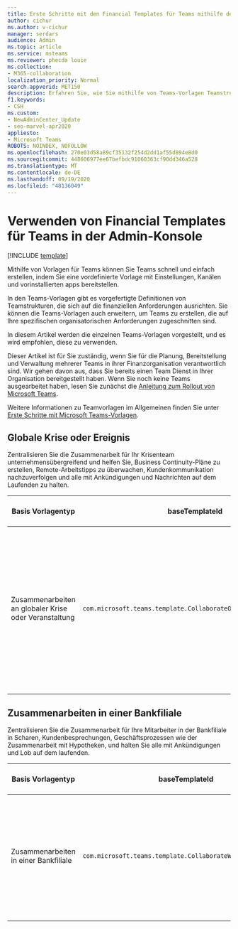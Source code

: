```yaml
---
title: Erste Schritte mit den Financial Templates für Teams mithilfe der Admin-Konsole
author: cichur
ms.author: v-cichur
manager: serdars
audience: Admin
ms.topic: article
ms.service: msteams
ms.reviewer: phecda louie
ms.collection:
- M365-collaboration
localization_priority: Normal
search.appverid: MET150
description: Erfahren Sie, wie Sie mithilfe von Teams-Vorlagen Teamstrukturen erstellen, die für finanzielle Anforderungen entwickelt wurden, indem Sie mithilfe der Verwaltungskonsole vordefinierte Einstellungen, Kanäle und vorinstallierte apps bereitstellen.
f1.keywords:
- CSH
ms.custom:
- NewAdminCenter_Update
- seo-marvel-apr2020
appliesto:
- Microsoft Teams
ROBOTS: NOINDEX, NOFOLLOW
ms.openlocfilehash: 270e03d58a89cf35132f254d2dd1af55d894e8d0
ms.sourcegitcommit: 448606977ee67befbdc91060363cf90dd346a528
ms.translationtype: MT
ms.contentlocale: de-DE
ms.lasthandoff: 09/19/2020
ms.locfileid: "48136049"
---
```

# <a name="use-teams-financial-templates-in-the-admin-console"></a>Verwenden von Financial Templates für Teams in der Admin-Konsole

[!INCLUDE [template](includes/preview-feature.md)]

Mithilfe von Vorlagen für Teams können Sie Teams schnell und einfach erstellen, indem Sie eine vordefinierte Vorlage mit Einstellungen, Kanälen und vorinstallierten apps bereitstellen.

In den Teams-Vorlagen gibt es vorgefertigte Definitionen von Teamstrukturen, die sich auf die finanziellen Anforderungen ausrichten. Sie können die Teams-Vorlagen auch erweitern, um Teams zu erstellen, die auf Ihre spezifischen organisatorischen Anforderungen zugeschnitten sind.

In diesem Artikel werden die einzelnen Teams-Vorlagen vorgestellt, und es wird empfohlen, diese zu verwenden.

Dieser Artikel ist für Sie zuständig, wenn Sie für die Planung, Bereitstellung und Verwaltung mehrerer Teams in ihrer Finanzorganisation verantwortlich sind. Wir gehen davon aus, dass Sie bereits einen Team Dienst in Ihrer Organisation bereitgestellt haben. Wenn Sie noch keine Teams ausgearbeitet haben, lesen Sie zunächst die [Anleitung zum Rollout von Microsoft Teams](How-to-roll-out-teams.md).

Weitere Informationen zu Teamvorlagen im Allgemeinen finden Sie unter [Erste Schritte mit Microsoft Teams-Vorlagen](get-started-with-teams-templates-in-the-admin-console.md).

## <a name="global-crisis-or-event"></a>Globale Krise oder Ereignis

Zentralisieren Sie die Zusammenarbeit für Ihr Krisenteam unternehmensübergreifend und helfen Sie, Business Continuity-Pläne zu erstellen, Remote-Arbeitstipps zu überwachen, Kundenkommunikation nachzuverfolgen und alle mit Ankündigungen und Nachrichten auf dem Laufenden zu halten.

| Basis Vorlagentyp|baseTemplateId | Eigenschaften, die mit dieser Basisvorlage geliefert werden |
| ------------------|-- |----------------------------------------------------- |
| Zusammenarbeiten an globaler Krise oder Veranstaltung|`com.microsoft.teams.template.CollaborateOnAGlobalCrisisOrEvent` |Kanäle <ul><li>Allgemein<li>Ankündigungen</li><li>Welt Nachrichten</li><li>Business Continuity</li><li>Remote arbeiten</li><li>Interne Comms</li><li>Externe Comms</li><li>Kundenreklamationen</li><li>Kudos</li><li>Executive-Update</li></ul>Apps <ul><li>Lob</li><li>Wiki-</li><li>Website</li></ul>|
||||

## <a name="collaborate-within-a-bank-branch"></a>Zusammenarbeiten in einer Bankfiliale

Zentralisieren Sie die Zusammenarbeit für Ihre Mitarbeiter in der Bankfiliale in Scharen, Kundenbesprechungen, Geschäftsprozessen wie der Zusammenarbeit mit Hypotheken, und halten Sie alle mit Ankündigungen und Lob auf dem laufenden.

| Basis Vorlagentyp |baseTemplateId| Eigenschaften, die mit dieser Basisvorlage geliefert werden |
| ------------------ |--|----------------------------------------------------- |
|Zusammenarbeiten in einer Bankfiliale|`com.microsoft.teams.template.CollaborateWithinABankBranch` |Kanäle <ul><li>Allgemein<li>Ankündigungen</li><li>Kauert</li><li>Kundenbesprechungen</li><li>Coaching</li><li>Qualifikationsentwicklung</li><li>Kreditbearbeitung</li><li>Kundenreklamationen</li><li>Kudos</li><li>Lustige Sachen</li><li>Compliance</li></ul>|
||||


